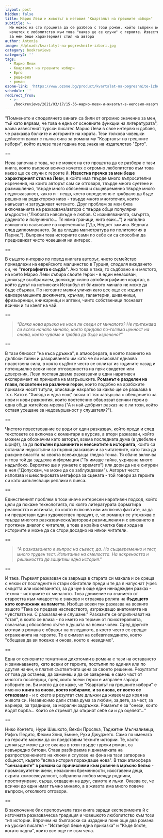 ```yaml
---
layout: post
hidden: false
title: Марио Леви и животът в неговия "Kварталът на грешните избори"
subtitle: >-
  Не можех на сто процента да се разбера с този роман, който въпреки всичко
  изчетох с любопитство към това "какво ще се случи" с героите. Известна пречка
  за мен беше характерният стил на автора
author: Antonia
image: /Uploads/kvartalyt-na-pogreshnite-izbori.jpg
category: bookreviews
category2: ''
tags:
  - Марио Леви
  - Кварталът на грешните избори
  - Ерго
  - рецензия
  - роман
ozone-link: 'https://www.ozone.bg/product/kvartalat-na-pogreshnite-izbori/'
schedule: ''
redirect_from:
  - >-
    /bookreviews/2021/03/17/15-36-марио-леви-и-животът-в-неговия-квартал-на-грешните-избори
---
```

"Помненето и споделянето винаги са били от огромно значение за мен, тъй като вярвам, че това е една от основните функции на литературата", казва известният турски писател Марио Леви в свое интервю и добавя, че разказва болките и историите на хората. Тези толкова човешки дейности важат с пълна сила за романа му "Кварталът на грешните избори", който излезе тази година под знака на издателство "Ерго". 

\==

Нека започна с това, че не можех на сто процента да се разбера с тази книга, която въпреки всичко изчетох с огромно любопитство към това какво ще се случи с героите й. **Известна пречка за мен беше характерният стил на Лев**и, в който има твърде много въпросителни изречения, на които авторът сам си отговаря, твърде много суетене и размишления, твърде много обяснения и същевременно твърде много недоизказаност, както и - нещо, което определено е трябвало да бъде решено на редакторско ниво - твърде много многоточия, които накъсват и затрудняват четенето. Друг проблем за мен бяха включванията на разказвача/автора с твърде общи популярни мъдрости ("Любовта навсякъде е любов. С изживяванията, смъртта, даденото и полученото… Тя няма граници, нито език…") и напълно излишното накъсване на изреченията ("Да, Недрет замина. Веднага след дипломирането. За да следва магистратура по политология в Париж."). Въпреки това историите сами по себе си са способни да предизвикат чисто човешкия ни интерес. 

\==

В същото интервю по повод книгата авторът, чието семейство принадлежи на еврейското малцинство в Турция, споделя виждането си, че **"географията е съдба"**. Ако това е така, то съдбовно е и мястото, на което Марио Леви събира своите герои - в един неназован, донякъде въображаем, донякъде силно автобиографичен квартал, в който духът на истинския Истанбул от близкото минало не може да бъде сбъркан. По неговите малки улички като все още се издигат едновремешните дюкянчета, кръчми, галантерии, шивачници, фризьорници, книжарници и аптеки, чиито собственици познават всички и ги канят на чай.  

\==

> *"Всяка нова връзка не носи ли следи от миналото? Не притежава ли всяко начало минало, което придава по-голяма ценност на онова, което чуваме и трябва да бъде изречено?"*

\==

В тази близост "на къса дръжка", в атмосферата, в която пазенето на дълбоки тайни и разкриването им като че ли изискват еднаква нравствена сила, в която съдбите често се оплитат из годините назад и потенциално всеки носи отговорността на пряк свидетел или довереник, Леви поставя двама разказвачи в един наративен експеримент на принципа на матрьошките. **Романът е разделен на глави, посветени на различни герои**, които подобно на арабските приказки носят титули, описващи накратко за какво ще се разказва в тях. Като в "Хиляда и една нощ" всяка от тях завършва с обещанието за нови и нови разкрития, които постепенно обвързват всички герои в една обща житейска мрежа ("А и най-добрият разказ не е ли този, който оставя усещане за недовършеност у слушателя?"). 

\==

Чистото повествование се води от един разказвач, който преди и след текстовете се включва с коментари в курсив, а втори разказвач, който можем да обозначим като авторът, взема последната дума (в удебелен шрифт), за да **попълни празнините и неяснотите в историята**, които са останали недостъпни за първия разказвач и за читателите, като така да разкрие властта на своята всевиждаща гледна точка. Тя обаче включва и това той да задържа информация ("Тя имаше тайна, укривана много надълбоко. Вероятно ще я узнаете с времето") или дори да не е сигурен в нея ("Допускам, че може да се заблуждавам"). Авторът често използва и шекспировата метафора за сцената - той говори за героите си като изпълняващи реплики в пиеса.

\==

Единственият проблем в този иначе интересен наративен подход, който цели да покаже технологията, по която литературата форматира реалността и истината, по която включва или изключва фактите, за да ни предостави един художествен продукт, е, че романът се утежнява с твърде многото разказвачески/авторови размишления  и с влизането в протяжен диалог с читателя, а това в крайна сметка бави хода на историите и може да се стори досадно на някои читатели. 

\==

> *"А разказването е въпрос на съвест, да. Но същевременно и тест, много труден тест. Изпитание на смелостта. На искреността и решимостта да защитиш една история."* 

\==

И така. Първият разказвач се завръща в старата си махала и се среща с някои от последните й стари обитатели преди и те да я напуснат (чрез смъртта или изселването), за да чуе в още един ненадежден разказ - техния - историите от миналото. Това движение на знанието от старостта към младостта е знаково и отразява ролята на **бъдещето като ковчежник на паметта**. Изобщо всеки тук разказва на всекиго защото "Така се предава наследството, изграждащо анатомията на чувствата ни. С разказване и слушане." Разказите се оприличават на "стая", в които се влиза - по името на термин от психотерапията, означаващ обособено кътче в душата на всеки човек. Сред другите мотиви в романа е образът на огледалото, в което често се срещат отраженията на героите. То е символ на себевглеждането, което "обещава да ви покаже и онова, което е невидимо". 

\==

Една от основните тематични дихотомии в романа е тази на оставането и заминаването, като всеки от героите, постъпил по единия или по другия начин, е платил съответната цена за своето решение. Резултатът от това да останеш, да заминеш и да се завърнеш е само част от многото последици, пред които всеки герои е изправен заради изборите си. Би могло да се каже, че "Кварталът на грешните избори" е именно **книга за онова, което избираме, и за онова, от което се отказваме** - и с което в резултат сме длъжни да живеем до края на живота си. Независимо дали става дума за любим, за дете, за чест, за кариера, за традиции, за морални задръжки. Романът е за "онези, които водят борба… Които се стремят да открият себе си и да оцелеят…"

\==

Нико Контето, Нури Шишкото, Вехби Просяка, Таджетин Мълчаливеца, Рафкъ Педито, Фехми Злия, Емине, Рухи Джуджето. Само по имената на героите можем да си представим техните истории. Те, както донякъде може да се окачва в този твърде турски роман, са извънредно битови. Става разбираема и динамиката на разпространението на клюки и слухове на фона на тази затворена общност, където "всяка история пораждаше нова". В тази атмосфера **"сензациите" в романа са причислими към ровене в мръсно бельо** - промискуитетни жени, незаконни бременности, изоставени деца, скрита хомосексуалност, забранена любов между роднини, проституиране, сърца, отдадени на друг, самота и лъжи. Оказва се, че всички до един имат тъмно минало, а в живота има много повече въпроси, отколкото отговори.

\==

В заключение бих препоръчала тази книга заради експеримента й с източната разказваческа традиция и човешкото любопитство към този тип истории. Впрочем на български са издадени поне още два романа на урския писател - "Истанбул беше една приказка" и "Къде бяхте, когато падна", които все още не съм чела.